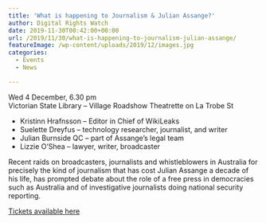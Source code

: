 ```yaml
---
title: 'What is happening to Journalism & Julian Assange?'
author: Digital Rights Watch
date: 2019-11-30T00:42:00+00:00
url: /2019/11/30/what-is-happening-to-journalism-julian-assange/
featureImage: /wp-content/uploads/2019/12/images.jpg
categories:
  - Events
  - News

---
```

Wed 4 December, 6.30 pm  
Victorian State Library &#8211; Village Roadshow Theatrette on La Trobe St

  * Kristinn Hrafnsson &#8211; Editor in Chief of WikiLeaks
  * Suelette Dreyfus &#8211; technology researcher, journalist, and writer
  * Julian Burnside QC &#8211; part of Assange&#8217;s legal team
  * Lizzie O&#8217;Shea &#8211; lawyer, writer, broadcaster

Recent raids on broadcasters, journalists and whistleblowers in Australia for precisely the kind of journalism that has cost Julian Assange a decade of his life, has prompted debate about the role of a free press in democracies such as Australia and of investigative journalists doing national security reporting.

[Tickets available here][1]

 [1]: https://pretix.eu/Journalism/julian/